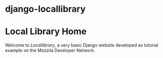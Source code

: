 # django-locallibrary
<h1>Local Library Home</h1>
<p> Welcome to <em>Locallibrary</em>, a very basic Django website developed as tutorial example on the Mozzila Developer Network.</p>

